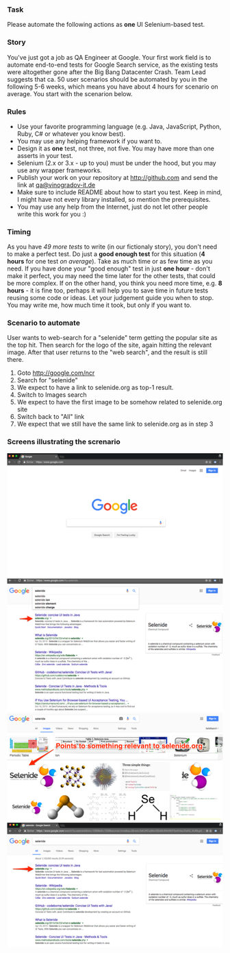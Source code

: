 ### Task
Please automate the following actions as **one** UI Selenium-based test.


### Story
You've just got a job as QA Engineer at Google. Your first work field is to automate end-to-end tests for Google Search service, as the existing tests were altogether gone after the Big Bang Datacenter Crash. Team Lead suggests that ca. 50 user scenarios should be automated by you in the following 5-6 weeks, which means you have about 4 hours for scenario on average. You start with the scenarion below.

### Rules

- Use your favorite programming language (e.g. Java, JavaScript, Python, Ruby, C# or whatever you know best).
- You may use any helping framework if you want to.
- Design it as **one** test, not three, not five. You may have more than one asserts in your test.
- Selenium (2.x or 3.x - up to you) must be under the hood, but you may use any wrapper frameworks.
- Publish your work on your repository at http://github.com and send the link at qa@vinogradov-it.de
- Make sure to include README about how to start you test. Keep in mind, I might have not every library installed, so mention the prerequisites.
- You may use any help from the Internet, just do not let other people write this work for you :)

### Timing
As you have _49 more tests_ to write (in our fictionaly story), you don't need to make a perfect test. Do just a **good enough test** for this situation (**4 hours** for one test _on average_). Take as much time or as few time as you need. If you have done your "good enough" test in just **one hour** - don't make it perfect, you may need the time later for the other tests, that could be more complex. If on the other hand, you think you need more time, e.g. **8 hours** - it is fine too, perhaps it will help you to save time in future tests reusing some code or ideas. Let your judgement guide you when to stop. You may write me, how much time it took, but only if you want to.


### Scenario  to automate

User wants to web-search for a "selenide" term getting the popular site as the top hit. Then search for the logo of the site, again hitting the relevant image. After that user returns to the "web search", and the result is still there. 

1. Goto http://google.com/ncr
2. Search for "selenide"
3. We expect to have a link to selenide.org as top-1 result.
4. Switch to Images search
5. We expect to have the first image to be somehow related to selenide.org site
6. Switch back to "All" link
7. We expect that we still have the same link to selenide.org as in step 3

### Screens illustrating the screnario

![Step 1](1.png)
![Step 2-3](2.png)
![Step 4-5](3.png)
![Step 6-7](4.png)
